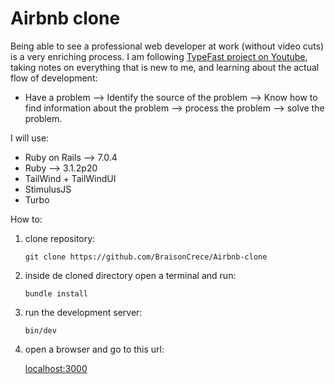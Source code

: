 # Airbnb clone
Being able to see a professional web developer at work (without video cuts) is a very enriching process.
I am following [TypeFast project on Youtube](https://www.youtube.com/playlist?list=PLCawOXF4xaJK1_-KVgXyREULRVy_W_1pe), taking notes on everything that is new to me, and learning about the actual flow of development:
- Have a problem --> Identify the source of the problem --> Know how to find information about the problem --> process the problem --> solve the problem.

I will use:
* Ruby on Rails --> 7.0.4
* Ruby --> 3.1.2p20
* TailWind + TailWindUI
* StimulusJS
* Turbo

How to:
1. clone repository:

    `git clone https://github.com/BraisonCrece/Airbnb-clone`
2. inside de cloned directory open a terminal and run:

    `bundle install`
3. run the development server:

    `bin/dev`
4. open a browser and go to this url:

    [localhost:3000](http://localhost:3000)

